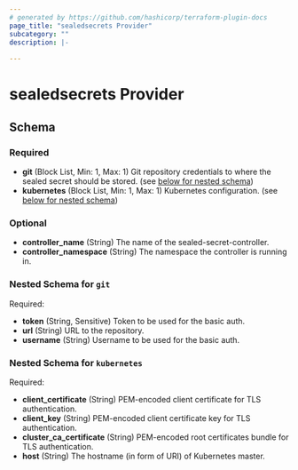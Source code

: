 ```yaml
---
# generated by https://github.com/hashicorp/terraform-plugin-docs
page_title: "sealedsecrets Provider"
subcategory: ""
description: |-
  
---
```


# sealedsecrets Provider





<!-- schema generated by tfplugindocs -->
## Schema

### Required

- **git** (Block List, Min: 1, Max: 1) Git repository credentials to where the sealed secret should be stored. (see [below for nested schema](#nestedblock--git))
- **kubernetes** (Block List, Min: 1, Max: 1) Kubernetes configuration. (see [below for nested schema](#nestedblock--kubernetes))

### Optional

- **controller_name** (String) The name of the sealed-secret-controller.
- **controller_namespace** (String) The namespace the controller is running in.

<a id="nestedblock--git"></a>
### Nested Schema for `git`

Required:

- **token** (String, Sensitive) Token to be used for the basic auth.
- **url** (String) URL to the repository.
- **username** (String) Username to be used for the basic auth.


<a id="nestedblock--kubernetes"></a>
### Nested Schema for `kubernetes`

Required:

- **client_certificate** (String) PEM-encoded client certificate for TLS authentication.
- **client_key** (String) PEM-encoded client certificate key for TLS authentication.
- **cluster_ca_certificate** (String) PEM-encoded root certificates bundle for TLS authentication.
- **host** (String) The hostname (in form of URI) of Kubernetes master.
